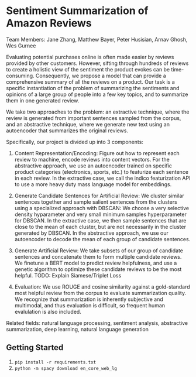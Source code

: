 # Sentiment Summarization of Amazon Reviews

Team Members: Jane Zhang, Matthew Bayer, Peter Husisian, Arnav Ghosh, Wes Gurnee

Evaluating potential purchases online is often made easier by reviews provided by other customers. However, sifting through hundreds of reviews to create a holistic view of the sentiment the product evokes can be time-consuming. Consequently, we propose a model that can provide a comprehensive summary of all the reviews on a product. Our task is a specific instantiation of the problem of summarizing the sentiments and opinions of a large group of people into a few key topics, and to summarize them in one generated review.

We take two approaches to the problem: an extractive technique, where the review is generated from important sentences sampled from the corpus, and an abstractive technique, where we generate new text using an autoencoder that summarizes the original reviews.

Specifically, our project is divided up into 3 components:

  1. Content Representation/Encoding: Figure out how to represent each review to machine, encode reviews into content vectors. For the abstractive approach, we use an autoencoder trained on specific product categories (electronics, sports, etc.) to featurize each sentence in each review. In the extractive case, we call the indico featurization API to use a more heavy duty mass language model for embeddings.

  2. Generate Candidate Sentences for Artificial Review: We cluster similar sentences together and sample salient sentences from the clusters using a specialized approach with DBSCAN: We choose a very selective density hyparameter and very small minimum samples hyperparameter for DBSCAN. In the extractive case, we then sample sentences that are close to the mean of each cluster, but are not necessarily in the cluster generated by DBSCAN. In the abstractive approach, we use our autoencoder to decode the mean of each group of candidate sentences.
        
  3. Generate Artificial Review: We take subsets of our group of candidate sentences and concatenate them to form multiple candidate reviews. We finetune a BERT model to predict review helpfulness, and use a genetic algorithm to optimize these candidate reviews to be the most helpful. TODO: Explain Siamese/Triplet Loss
        
  3. Evaluation: We use ROUGE and cosine similarity against a gold-standard most helpful review from the corpus to evaluate summarization quality. We recognize that summarization is inherently subjective and multimodal, and thus evaluation is difficult, so frequent human evalulation is also included.

Related fields: natural language processing, sentiment analysis, abstractive summarization, deep learning, natural language generation

## Getting Started
1. `pip install -r requirements.txt`
2. `python -m spacy download en_core_web_lg`
